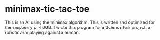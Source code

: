 # minimax-tic-tac-toe
This is an AI using the minimax algorithm. This is written and optimized for the raspberry pi 4 8GB. I wrote this program for a Science Fair project, a robotic arm playing against a human.

